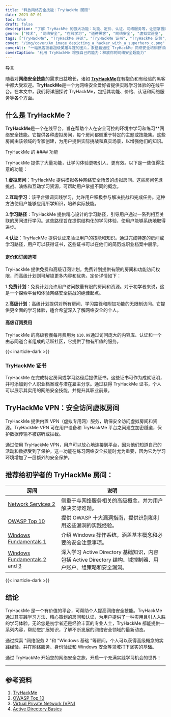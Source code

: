 ```yaml
---
title: "释放网络安全技能：TryHackMe 回顾"
date: 2023-07-01
toc: true
draft: false
description: "了解 TryHackMe 的强大功能：功能、定价、认证、网络服务等，让您掌握网络安全技能。"
genre: ["技术", "网络安全", "在线学习", "道德黑客", "网络安全", "虚拟实验室", "认证", "学习路径", "实践经验", "TryHackMe 评论"]
tags: ["TryHackMe", "TryHackMe 评论", "TryHackMe 证书", "TryHackMe 定价", "TryHackMe 网络服务 2", "订阅 TryHackMe", "TryHackMe 身份验证绕过", "TryHackMe 文件包含", "TryHackMe OWASP Top 10 演练", "TryHackMe VPN", "TryHackMe Windows 基础知识 1", "TryHackMe 活动目录", "TryHackMe 活动目录基础知识", "TryHackMe 答案", "TryHackMe Linux 基础知识第 3 部分", "TryHackMe 徽标", "TryHackMe Mitre", "TryHackMe Splunk", "TryHackMe SQL 注入", "TryHackMe 支持", "TryHackMe 威胁情报工具", "TryHackMe 上传漏洞", "TryHackMe 步行应用程序", "TryHackMe Windows 基础知识 2", "TryHackMe Windows 基础知识 3", "TryHackMe Blue", "TryHackMe Blue 演练"]
cover: "/img/cover/An_image_depicting_a_hacker_with_a_superhero_c.png"
coverAlt: "一幅黑客披着超级英雄斗篷的图片，象征着通过 TryHackMe 网络安全培训获得的能力。"
coverCaption: "利用 TryHackMe 增强自己的能力：释放你的网络安全超能力"
---
```

导言

随着对**网络安全技能**的需求日益增长，诸如 [**TryHackMe**](https://tryhackme.com/)在有抱负和有经验的黑客中都大受欢迎。**TryHackMe**是一个为网络安全爱好者提供实践学习体验的在线平台。在本文中，我们将详细探讨 TryHackMe，包括其功能、价格、认证和网络服务等各个方面。

## 什么是 TryHackMe？

**TryHackMe**是一个在线平台，旨在帮助个人在安全可控的环境中学习和练习**网络安全技能。它提供各种虚拟房间，每个房间都侧重于特定的主题或技能集。这些房间由该领域的专家创建，为用户提供实际挑战和真实场景，以增强他们的知识。

TryHackMe 的 #### 功能

TryHackMe 提供了大量功能，让学习体验更吸引人、更有效。以下是一些值得注意的功能：

1.**虚拟房间**：TryHackMe 提供模拟各种网络安全场景的虚拟房间。这些房间包含挑战、演练和互动学习资源，可帮助用户掌握不同的概念。

2.**互动学习**：该平台强调实践学习，允许用户积极参与解决挑战和完成任务。这种方法使用户能够应用所学知识，培养实际技能。

3.**学习路径**：TryHackMe 提供精心设计的学习路径，引导用户通过一系列相互关联的房间进行学习。这些路径旨在提供结构化的学习体验，使用户能够系统地取得进步。

4.**认证**：TryHackMe 提供认证来验证用户的技能和知识。通过完成特定的房间或学习路径，用户可以获得证书，这些证书可以在他们的简历或职业档案中展示。

#### 定价和订阅选项

TryHackMe 提供免费和高级订阅计划。免费计划提供有限的房间和功能访问权限，而高级计划则可解锁更多内容和优势。定价详情如下：

1.**免费计划**：免费计划允许用户访问数量有限的房间和资源。对于初学者来说，这是一个探索平台和体验网络安全挑战的绝佳起点。

2.**高级计划**：高级计划提供对所有房间、学习路径和附加功能的无限制访问。它提供更全面的学习体验，适合希望深入了解网络安全的个人。

#### 高级订阅费用

TryHackMe 的高级套餐每月费用为 `$10.99`通过访问庞大的内容库、认证和一个由志同道合者组成的活跃社区，它提供了物有所值的服务。

{{< inarticle-dark >}}

### TryHackMe 证书

TryHackMe 在完成特定房间或学习路径后提供证书。这些证书可作为成就证明，并可添加到个人职业档案或与潜在雇主分享。通过获得 TryHackMe 证书，个人可以展示其实用的网络安全技能，并提升其职业前景。

## TryHackMe VPN：安全访问虚拟房间

TryHackMe 提供内置 VPN（虚拟专用网）服务，确保安全访问虚拟房间和资源。TryHackMe VPN 可在用户设备和 TryHackMe 平台之间建立加密隧道，保护数据传输不被窃听或拦截。

通过使用 TryHackMe VPN，用户可以放心地连接到平台，因为他们知道自己的活动和数据受到了保护。这一功能在练习网络安全技能时尤为重要，因为它为学习环境增加了一层额外的安全保护。

## 推荐给初学者的 TryHackMe 房间：

| 房间 | 说明
|------------------------------------|------------------------------------------------------------------------------------------------------------------------------------------|
| [Network Services 2 ](https://tryhackme.com/room/networkservices2)                | 侧重于与网络服务相关的高级概念，并为用户解决实际难题。                             |
| [OWASP Top 10](https://tryhackme.com/room/owasptop102021)           | 提供 OWASP 十大漏洞指南，提供识别和利用这些漏洞的实践经验。| |
| [Windows Fundamentals 1  ](https://tryhackme.com/room/windowsfundamentals1xbx)           | 介绍 Windows 操作系统，涵盖基本概念和必要的安全注意事项。                       |
| [Windows Fundamentals 2](https://tryhackme.com/room/windowsfundamentals2x0x) and [3](https://tryhackme.com/room/windowsfundamentals3xzx)       | 深入学习 Active Directory 基础知识，内容包括 Active Directory 结构、域控制器、用户账户、组策略和安全漏洞。                    |


{{< inarticle-dark >}}

## 结论

TryHackMe 是一个有价值的平台，可帮助个人提高网络安全技能。TryHackMe 通过其实践学习方法、精心策划的房间和认证，为用户提供了一种实用且引人入胜的学习体验。无论您是初学者还是经验丰富的专业人士，TryHackMe 都能提供一系列内容，帮助您扩展知识，了解不断发展的网络安全领域的最新动态。

通过探索 "网络服务 2 "和 "Windows 基础 "等房间，个人可以获得高级概念的实践经验，并在网络服务、身份验证和 Windows 安全等领域打下坚实的基础。

通过 TryHackMe 开始您的网络安全之旅，开启一个充满实践学习机会的世界！

______

## 参考资料

1. [TryHackMe](https://tryhackme.com)
2. [OWASP Top 10](https://owasp.org/www-project-top-ten/)
3. [Virtual Private Network (VPN)](https://en.wikipedia.org/wiki/Virtual_private_network)
4. [Active Directory Basics](https://docs.microsoft.com/en-us/windows-server/identity/ad-ds/get-started/virtual-dc/active-directory-domain-services-overview)
